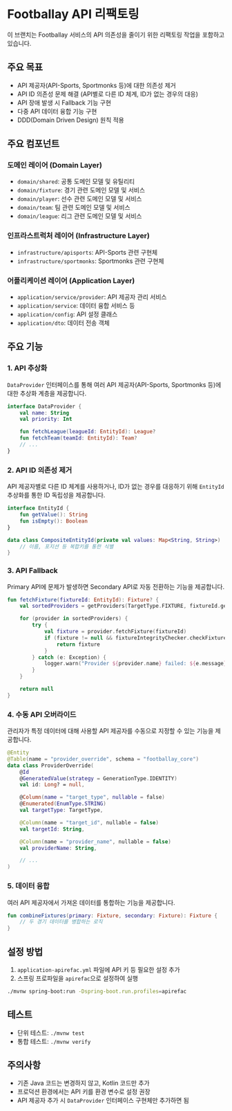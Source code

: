 # Footballay API 리팩토링

이 브랜치는 Footballay 서비스의 API 의존성을 줄이기 위한 리팩토링 작업을 포함하고 있습니다.

## 주요 목표

-   API 제공자(API-Sports, Sportmonks 등)에 대한 의존성 제거
-   API ID 의존성 문제 해결 (API별로 다른 ID 체계, ID가 없는 경우의 대응)
-   API 장애 발생 시 Fallback 기능 구현
-   다중 API 데이터 융합 기능 구현
-   DDD(Domain Driven Design) 원칙 적용

## 주요 컴포넌트

### 도메인 레이어 (Domain Layer)

-   `domain/shared`: 공통 도메인 모델 및 유틸리티
-   `domain/fixture`: 경기 관련 도메인 모델 및 서비스
-   `domain/player`: 선수 관련 도메인 모델 및 서비스
-   `domain/team`: 팀 관련 도메인 모델 및 서비스
-   `domain/league`: 리그 관련 도메인 모델 및 서비스

### 인프라스트럭처 레이어 (Infrastructure Layer)

-   `infrastructure/apisports`: API-Sports 관련 구현체
-   `infrastructure/sportmonks`: Sportmonks 관련 구현체

### 어플리케이션 레이어 (Application Layer)

-   `application/service/provider`: API 제공자 관리 서비스
-   `application/service`: 데이터 융합 서비스 등
-   `application/config`: API 설정 클래스
-   `application/dto`: 데이터 전송 객체

## 주요 기능

### 1. API 추상화

`DataProvider` 인터페이스를 통해 여러 API 제공자(API-Sports, Sportmonks 등)에 대한 추상화 계층을 제공합니다.

```kotlin
interface DataProvider {
    val name: String
    val priority: Int

    fun fetchLeague(leagueId: EntityId): League?
    fun fetchTeam(teamId: EntityId): Team?
    // ...
}
```

### 2. API ID 의존성 제거

API 제공자별로 다른 ID 체계를 사용하거나, ID가 없는 경우를 대응하기 위해 `EntityId` 추상화를 통한 ID 독립성을 제공합니다.

```kotlin
interface EntityId {
    fun getValue(): String
    fun isEmpty(): Boolean
}

data class CompositeEntityId(private val values: Map<String, String>) : EntityId {
    // 이름, 포지션 등 복합키를 통한 식별
}
```

### 3. API Fallback

Primary API에 문제가 발생하면 Secondary API로 자동 전환하는 기능을 제공합니다.

```kotlin
fun fetchFixture(fixtureId: EntityId): Fixture? {
    val sortedProviders = getProviders(TargetType.FIXTURE, fixtureId.getValue())

    for (provider in sortedProviders) {
        try {
            val fixture = provider.fetchFixture(fixtureId)
            if (fixture != null && fixtureIntegrityChecker.checkFixtureIntegrity(fixture).isValid) {
                return fixture
            }
        } catch (e: Exception) {
            logger.warn("Provider ${provider.name} failed: ${e.message}")
        }
    }

    return null
}
```

### 4. 수동 API 오버라이드

관리자가 특정 데이터에 대해 사용할 API 제공자를 수동으로 지정할 수 있는 기능을 제공합니다.

```kotlin
@Entity
@Table(name = "provider_override", schema = "footballay_core")
data class ProviderOverride(
    @Id
    @GeneratedValue(strategy = GenerationType.IDENTITY)
    val id: Long? = null,

    @Column(name = "target_type", nullable = false)
    @Enumerated(EnumType.STRING)
    val targetType: TargetType,

    @Column(name = "target_id", nullable = false)
    val targetId: String,

    @Column(name = "provider_name", nullable = false)
    val providerName: String,

    // ...
)
```

### 5. 데이터 융합

여러 API 제공자에서 가져온 데이터를 통합하는 기능을 제공합니다.

```kotlin
fun combineFixtures(primary: Fixture, secondary: Fixture): Fixture {
    // 두 경기 데이터를 병합하는 로직
}
```

## 설정 방법

1. `application-apirefac.yml` 파일에 API 키 등 필요한 설정 추가
2. 스프링 프로파일을 `apirefac`으로 설정하여 실행

```bash
./mvnw spring-boot:run -Dspring-boot.run.profiles=apirefac
```

## 테스트

-   단위 테스트: `./mvnw test`
-   통합 테스트: `./mvnw verify`

## 주의사항

-   기존 Java 코드는 변경하지 않고, Kotlin 코드만 추가
-   프로덕션 환경에서는 API 키를 환경 변수로 설정 권장
-   API 제공자 추가 시 `DataProvider` 인터페이스 구현체만 추가하면 됨
